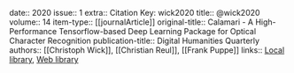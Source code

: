 date:: 2020
issue:: 1
extra:: Citation Key: wick2020
title:: @wick2020
volume:: 14
item-type:: [[journalArticle]]
original-title:: Calamari - A High-Performance Tensorflow-based Deep Learning Package for Optical Character Recognition
publication-title:: Digital Humanities Quarterly
authors:: [[Christoph Wick]], [[Christian Reul]], [[Frank Puppe]]
links:: [Local library](zotero://select/groups/2386895/items/HXXKMXQP), [Web library](https://www.zotero.org/groups/2386895/items/HXXKMXQP)
